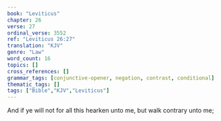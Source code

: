 ```yaml
---
book: "Leviticus"
chapter: 26
verse: 27
ordinal_verse: 3552
ref: "Leviticus 26:27"
translation: "KJV"
genre: "Law"
word_count: 16
topics: []
cross_references: []
grammar_tags: [conjunctive-opener, negation, contrast, conditional]
thematic_tags: []
tags: ["Bible","KJV","Leviticus"]
---
```

And if ye will not for all this hearken unto me, but walk contrary unto me;
